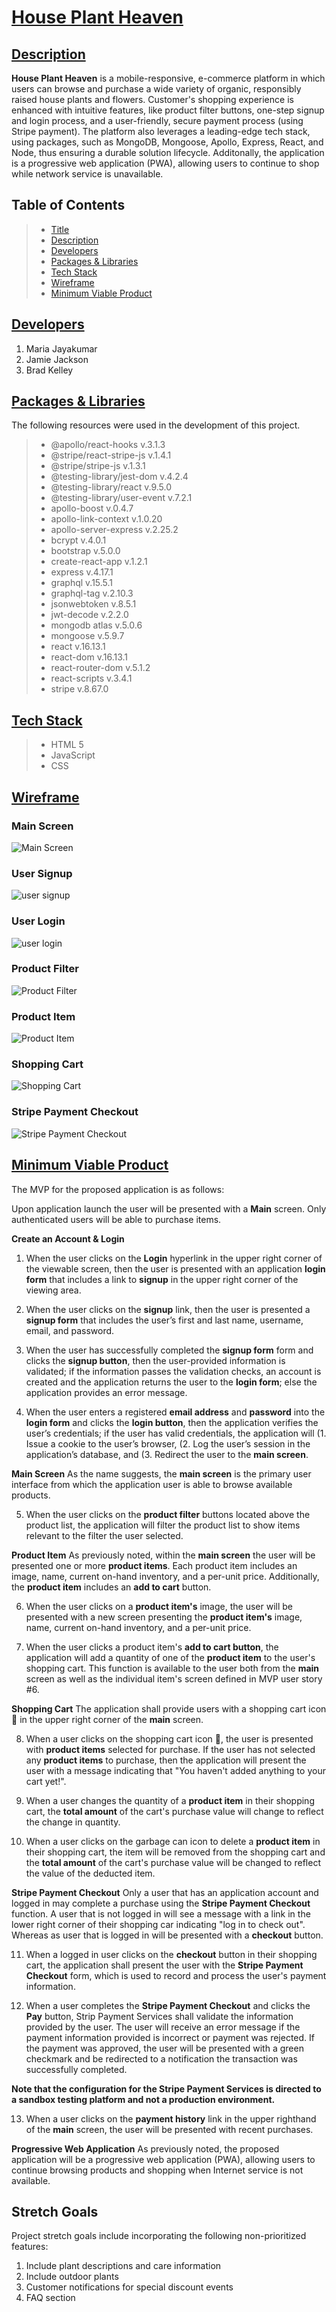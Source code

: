 # [House Plant Heaven](#title)


## [Description](#description)
**House Plant Heaven** is a mobile-responsive, e-commerce platform in which users can browse and purchase a wide variety of organic, responsibly raised house plants and flowers. Customer's shopping experience is enhanced with intuitive features, like product filter buttons, one-step signup and login process, and a user-friendly, secure payment process (using Stripe payment). The platform also leverages a leading-edge tech stack, using packages, such as MongoDB, Mongoose, Apollo, Express, React, and Node, thus ensuring a durable solution lifecycle. Additonally, the application is a progressive web application (PWA), allowing users to continue to shop while network service is unavailable.


## Table of Contents
> - [Title](#title)
> - [Description](#description)
> - [Developers](#developer)
> - [Packages & Libraries](#resources)
> - [Tech Stack](#stack)
> - [Wireframe](#wireframe)
> - [Minimum Viable Product](#MVP)


## [Developers](#developer)
1. Maria Jayakumar
2. Jamie Jackson
3. Brad Kelley


## [Packages & Libraries](#resources)
The following resources were used in the development of this project.

> - @apollo/react-hooks v.3.1.3
> - @stripe/react-stripe-js v.1.4.1
> - @stripe/stripe-js v.1.3.1
> - @testing-library/jest-dom v.4.2.4
> - @testing-library/react v.9.5.0
> - @testing-library/user-event v.7.2.1
> - apollo-boost v.0.4.7
> - apollo-link-context v.1.0.20
> - apollo-server-express v.2.25.2
> - bcrypt v.4.0.1
> - bootstrap v.5.0.0
> - create-react-app v.1.2.1
> - express v.4.17.1
> - graphql v.15.5.1
> - graphql-tag v.2.10.3
> - jsonwebtoken v.8.5.1
> - jwt-decode v.2.2.0
> - mongodb atlas v.5.0.6
> - mongoose v.5.9.7
> - react v.16.13.1
> - react-dom v.16.13.1
> - react-router-dom v.5.1.2
> - react-scripts v.3.4.1
> - stripe v.8.67.0


## [Tech Stack](#stack)
> - HTML 5
> - JavaScript
> - CSS


## [Wireframe](#wireframe)

### Main Screen
![Main Screen](./images/main.png)

### User Signup
![user signup](./images/signup.png)

### User Login
![user login](./images/login.png)

### Product Filter
![Product Filter](./images/productfilter.png)

### Product Item
![Product Item](./images/product.png)

### Shopping Cart
![Shopping Cart](./images/cart.png)

### Stripe Payment Checkout
![Stripe Payment Checkout](./images/stripe.png)


## [Minimum Viable Product](#MVP)
The MVP for the proposed application is as follows:

Upon application launch the user will be presented with a **Main** screen. Only authenticated users will be able to purchase items.

**Create an Account & Login**
1. When the user clicks on the **Login** hyperlink in the upper right corner of the viewable screen, then the user is presented with an application **login form** that includes a link to **signup** in the upper right corner of the viewing area.

2. When the user clicks on the **signup** link, then the user is presented a **signup form** that includes the user’s first and last name, username, email, and password.

3. When the user has successfully completed the **signup form** form and clicks the **signup button**, then the user-provided information is validated; if the information passes the validation checks, an account is created and the application returns the user to the **login form**; else the application provides an error message.

4. When the user enters a registered **email address** and **password** into the **login form** and clicks the **login button**, then the application verifies the user’s credentials; if the user has valid credentials, the application will (1. Issue a cookie to the user’s browser, (2. Log the user’s session in the application’s database, and (3. Redirect the user to the **main screen**.

**Main Screen**
As the name suggests, the **main screen** is the primary user interface from which the application user is able to browse available products.

5. When the user clicks on the **product filter** buttons located above the product list, the application will filter the product list to show items relevant to the filter the user selected.

**Product Item**
As previously noted, within the **main screen** the user will be presented one or more **product items**. Each product item includes an image, name, current on-hand inventory, and a per-unit price. Additionally, the **product item** includes an **add to cart** button.

6. When the user clicks on a **product item's** image, the user will be presented with a new screen presenting the **product item's** image, name, current on-hand inventory, and a per-unit price.

7. When the user clicks a product item's **add to cart button**, the application will add a quantity of one of the **product item** to the user's shopping cart. This function is available to the user both from the **main** screen as well as the individual item's screen defined in MVP user story #6.

**Shopping Cart**
The application shall provide users with a shopping cart icon **🛒** in the upper right corner of the **main** screen.  

8. When a user clicks on the shopping cart icon **🛒**, the user is presented with **product items** selected for purchase. If the user has not selected any **product items** to purchase, then the application will present the user with a message indicating that "You haven't added anything to your cart yet!".

9. When a user changes the quantity of a **product item** in their shopping cart, the **total amount** of the cart's purchase value will change to reflect the change in quantity. 

10. When a user clicks on the garbage can icon to delete a **product item** in their shopping cart, the item will be removed from the shopping cart and the **total amount** of the cart's purchase value will be changed to reflect the value of the deducted item.

**Stripe Payment Checkout**
Only a user that has an application account and logged in may complete a purchase using the **Stripe Payment Checkout** function. A user that is not logged in will see a message with a link in the lower right corner of their shopping car indicating "log in to check out". Whereas as user that is logged in will be presented with a **checkout** button.

11. When a logged in user clicks on the **checkout** button in their shopping cart, the application shall present the user with the **Stripe Payment Checkout** form, which is used to record and process the user's payment information.

12. When a user completes the **Stripe Payment Checkout** and clicks the **Pay** button, Strip Payment Services shall validate the information provided by the user. The user will receive an error message if the payment information provided is incorrect or payment was rejected. If the payment was approved, the user will be presented with a green checkmark and be redirected to a notification the transaction was successfully completed. 

**Note that the configuration for the Stripe Payment Services is directed to a sandbox testing platform and not a production environment.**

13. When a user clicks on the **payment history** link in the upper righthand of the **main** screen, the user will be presented with recent purchases.

**Progressive Web Application**
As previously noted, the proposed application will be a progressive web application (PWA), allowing users to continue browsing products and shopping when Internet service is not available.

## Stretch Goals
Project stretch goals include incorporating the following non-prioritized features:
1. Include plant descriptions and care information
2. Include outdoor plants
3. Customer notifications for special discount events
4. FAQ section